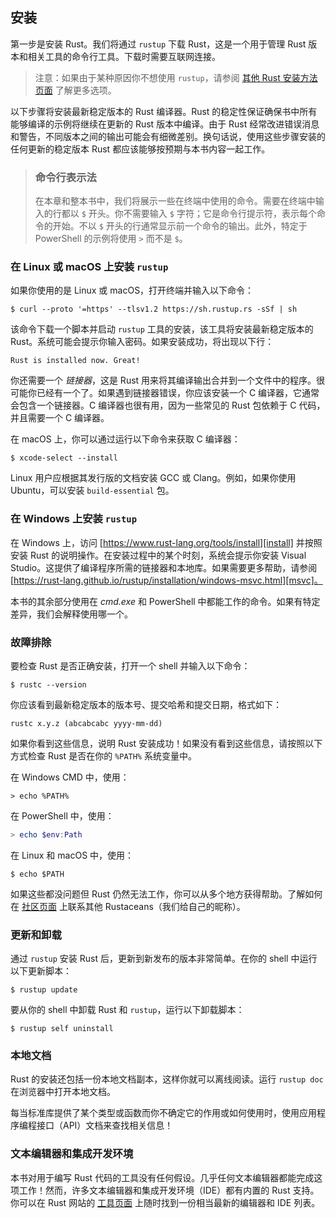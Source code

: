 ## 安装

第一步是安装 Rust。我们将通过 `rustup` 下载 Rust，这是一个用于管理 Rust 版本和相关工具的命令行工具。下载时需要互联网连接。

> 注意：如果由于某种原因你不想使用 `rustup`，请参阅 [其他 Rust 安装方法页面][otherinstall] 了解更多选项。

以下步骤将安装最新稳定版本的 Rust 编译器。Rust 的稳定性保证确保书中所有能够编译的示例将继续在更新的 Rust 版本中编译。由于 Rust 经常改进错误消息和警告，不同版本之间的输出可能会有细微差别。换句话说，使用这些步骤安装的任何更新的稳定版本 Rust 都应该能够按预期与本书内容一起工作。

> ### 命令行表示法
>
> 在本章和整本书中，我们将展示一些在终端中使用的命令。需要在终端中输入的行都以 `$` 开头。你不需要输入 `$` 字符；它是命令行提示符，表示每个命令的开始。不以 `$` 开头的行通常显示前一个命令的输出。此外，特定于 PowerShell 的示例将使用 `>` 而不是 `$`。

### 在 Linux 或 macOS 上安装 `rustup`

如果你使用的是 Linux 或 macOS，打开终端并输入以下命令：

```console
$ curl --proto '=https' --tlsv1.2 https://sh.rustup.rs -sSf | sh
```

该命令下载一个脚本并启动 `rustup` 工具的安装，该工具将安装最新稳定版本的 Rust。系统可能会提示你输入密码。如果安装成功，将出现以下行：

```text
Rust is installed now. Great!
```

你还需要一个 _链接器_，这是 Rust 用来将其编译输出合并到一个文件中的程序。很可能你已经有一个了。如果遇到链接器错误，你应该安装一个 C 编译器，它通常会包含一个链接器。C 编译器也很有用，因为一些常见的 Rust 包依赖于 C 代码，并且需要一个 C 编译器。

在 macOS 上，你可以通过运行以下命令来获取 C 编译器：

```console
$ xcode-select --install
```

Linux 用户应根据其发行版的文档安装 GCC 或 Clang。例如，如果你使用 Ubuntu，可以安装 `build-essential` 包。

### 在 Windows 上安装 `rustup`

在 Windows 上，访问 [https://www.rust-lang.org/tools/install][install] 并按照安装 Rust 的说明操作。在安装过程中的某个时刻，系统会提示你安装 Visual Studio。这提供了编译程序所需的链接器和本地库。如果需要更多帮助，请参阅 [https://rust-lang.github.io/rustup/installation/windows-msvc.html][msvc]。

本书的其余部分使用在 _cmd.exe_ 和 PowerShell 中都能工作的命令。如果有特定差异，我们会解释使用哪一个。

### 故障排除

要检查 Rust 是否正确安装，打开一个 shell 并输入以下命令：

```console
$ rustc --version
```

你应该看到最新稳定版本的版本号、提交哈希和提交日期，格式如下：

```text
rustc x.y.z (abcabcabc yyyy-mm-dd)
```

如果你看到这些信息，说明 Rust 安装成功！如果没有看到这些信息，请按照以下方式检查 Rust 是否在你的 `%PATH%` 系统变量中。

在 Windows CMD 中，使用：

```console
> echo %PATH%
```

在 PowerShell 中，使用：

```powershell
> echo $env:Path
```

在 Linux 和 macOS 中，使用：

```console
$ echo $PATH
```

如果这些都没问题但 Rust 仍然无法工作，你可以从多个地方获得帮助。了解如何在 [社区页面][community] 上联系其他 Rustaceans（我们给自己的昵称）。

### 更新和卸载

通过 `rustup` 安装 Rust 后，更新到新发布的版本非常简单。在你的 shell 中运行以下更新脚本：

```console
$ rustup update
```

要从你的 shell 中卸载 Rust 和 `rustup`，运行以下卸载脚本：

```console
$ rustup self uninstall
```

### 本地文档

Rust 的安装还包括一份本地文档副本，这样你就可以离线阅读。运行 `rustup doc` 在浏览器中打开本地文档。

每当标准库提供了某个类型或函数而你不确定它的作用或如何使用时，使用应用程序编程接口（API）文档来查找相关信息！

### 文本编辑器和集成开发环境

本书对用于编写 Rust 代码的工具没有任何假设。几乎任何文本编辑器都能完成这项工作！然而，许多文本编辑器和集成开发环境（IDE）都有内置的 Rust 支持。你可以在 Rust 网站的 [工具页面][tools] 上随时找到一份相当最新的编辑器和 IDE 列表。

[otherinstall]: https://forge.rust-lang.org/infra/other-installation-methods.html
[install]: https://www.rust-lang.org/tools/install
[msvc]: https://rust-lang.github.io/rustup/installation/windows-msvc.html
[community]: https://www.rust-lang.org/community
[tools]: https://www.rust-lang.org/tools